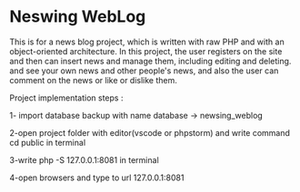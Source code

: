 
# Neswing WebLog

This is for a news blog project, which is written with raw PHP and with an object-oriented architecture. In this project, the user registers on the site and then can insert news and manage them, including editing and deleting. and see your own news and other people's news, and also the user can comment on the news or like or dislike them.



Project implementation steps :

1- import database backup with name database -> newsing_weblog

2-open project folder with editor(vscode or phpstorm) and write command cd public in terminal

3-write php -S 127.0.0.1:8081 in terminal

4-open browsers and type to url 127.0.0.1:8081
